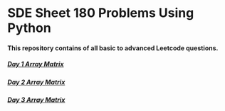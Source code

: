 # SDE Sheet 180 Problems Using Python

#### This repository contains of all basic to advanced Leetcode questions.
##### [Day 1 Array Matrix](https://github.com/shamli1997/sde_sheet_180_problems/blob/main/sde_sheet_180_problems/Day_1_Array_Matrix/readme.md)

##### [Day 2 Array Matrix](https://github.com/shamli1997/sde_sheet_180_problems/blob/main/sde_sheet_180_problems/Day_2_Array_Matrix/readme.md)

##### [Day 3 Array Matrix](https://github.com/shamli1997/sde_sheet_180_problems/blob/main/sde_sheet_180_problems/Day_3_Array_Matrix/readme.md)
